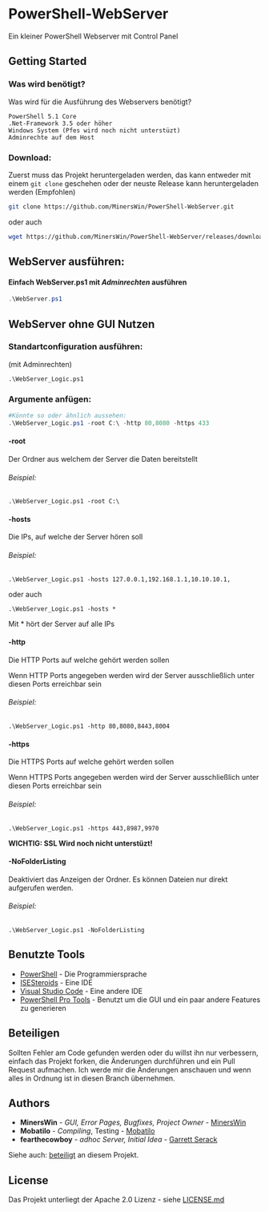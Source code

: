 # PowerShell-WebServer
Ein kleiner PowerShell Webserver mit Control Panel

## Getting Started

### Was wird benötigt?

Was wird für die Ausführung des Webservers benötigt?

```
PowerShell 5.1 Core
.Net-Framework 3.5 oder höher
Windows System (Pfes wird noch nicht unterstüzt)
Adminrechte auf dem Host
```

### Download:

Zuerst muss das Projekt heruntergeladen werden, das kann entweder mit einem ```git clone``` geschehen oder der neuste Release kann heruntergeladen werden (Empfohlen)

```bash
git clone https://github.com/MinersWin/PowerShell-WebServer.git
```

oder auch

```bash
wget https://github.com/MinersWin/PowerShell-WebServer/releases/download/v.1.0/WebServer.zip
```

## WebServer ausführen:

#### Einfach WebServer.ps1 mit ***Adminrechten*** ausführen

```powershell
.\WebServer.ps1
```

## WebServer ohne GUI Nutzen

### Standartconfiguration ausführen:

(mit Adminrechten)

```
.\WebServer_Logic.ps1
```

### Argumente anfügen:

```powershell
#Könnte so oder ähnlich aussehen:
.\WebServer_Logic.ps1 -root C:\ -http 80,8080 -https 433
```

#### -root

Der Ordner aus welchem der Server die Daten bereitstellt

###### Beispiel:

```.\WebServer_Logic.ps1 -root C:\```

#### -hosts

Die IPs, auf welche der Server hören soll

###### Beispiel:

```.\WebServer_Logic.ps1 -hosts 127.0.0.1,192.168.1.1,10.10.10.1,```

oder auch

```.\WebServer_Logic.ps1 -hosts *```

Mit * hört der Server auf alle IPs

#### -http

Die HTTP Ports auf welche gehört werden sollen

Wenn HTTP Ports angegeben werden wird der Server ausschließlich unter diesen Ports erreichbar sein

###### Beispiel:

```.\WebServer_Logic.ps1 -http 80,8080,8443,8004```

#### -https

Die HTTPS Ports auf welche gehört werden sollen

Wenn HTTPS Ports angegeben werden wird der Server ausschließlich unter diesen Ports erreichbar sein

###### Beispiel:

```.\WebServer_Logic.ps1 -https 443,8987,9970```

**WICHTIG: SSL Wird noch nicht unterstüzt!**

#### -NoFolderListing

Deaktiviert das Anzeigen der Ordner. Es können Dateien nur direkt aufgerufen werden.

###### Beispiel:

```.\WebServer_Logic.ps1 -NoFolderListing```

## Benutzte Tools

* [PowerShell](https://github.com/PowerShell/PowerShell) - Die Programmiersprache
* [ISESteroids](http://www.powertheshell.com/isesteroids/) - Eine IDE
* [Visual Studio Code](https://code.visualstudio.com) - Eine andere IDE
* [PowerShell Pro Tools](https://ironmansoftware.com/powershell-pro-tools/) - Benutzt um die GUI und ein paar andere Features zu generieren

## Beteiligen

Sollten Fehler am Code gefunden werden oder du willst ihn nur verbessern, einfach das Projekt forken, die Änderungen durchführen und ein Pull Request aufmachen. Ich werde mir die Änderungen anschauen und wenn alles in Ordnung ist in diesen Branch übernehmen.

## Authors

* **MinersWin** - *GUI, Error Pages, Bugfixes, Project Owner* - [MinersWin](https://github.com/MinersWin)
* **Mobatilo** - *Compiling*, Testing - [Mobatilo](https://github.com/Mobatilo)
* **fearthecowboy** - *adhoc Server, Initial Idea* - [Garrett Serack](https://github.com/fearthecowboy)

Siehe auch: [beteiligt](https://github.com/MinersWin/PowerShell-WebServer/contributors) an diesem Projekt.

## License

Das Projekt unterliegt der Apache 2.0 Lizenz - siehe [LICENSE.md](LICENSE.md)

